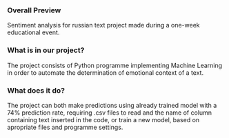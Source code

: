 ### Overall Preview
Sentiment analysis for russian text project made during a one-week educational event.
### What is in our project?
The project consists of Python programme implementing Machine Learning in order to automate the determination of emotional context of a text.
### What does it do?
The project can both make predictions using already trained model with a 74% prediction rate, requiring .csv files to read and the name of column containing text inserted in the code, or train a new model, based on apropriate files and programme settings.

